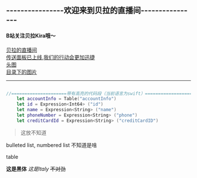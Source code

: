 <h2>----------------欢迎来到贝拉的直播间----------------</h2>
<h4>B站关注贝拉Kira哦～</h4>
<a href="https://live.bilibili.com/22632424?broadcast_type=0&is_room_feed=1&spm_id_from=333.999.0.0">贝拉的直播间</a>
<br>
<a href="AnotherMarkdown.md">传送面板已上线,我们的行动会更加迅捷</a>
<br>
<a href="https://i2.hdslb.com/bfs/face/668af440f8a8065743d3fa79cfa8f017905d0065.jpg@240w_240h_1c_1s.webp">头图</a>
<br>
<a href="Bella.png">目录下的图片</a>

<hr>


```swift

//=====================带有高亮的代码段（当前语言为swift）==============================
    let accountInfo = Table("accountInfo")
    let id = Expression<Int64> ("id")
    let name = Expression<String> ("name")
    let phoneNumber = Expression<String> ("phone")
    let creditCardId = Expression<String> ("creditCardID")


```
<blockquote>这放不知道</blockquote>

bulleted list, numbered list 不知道是啥

table

<b>这是黑体</b>
<i>这是Italy</i>
~~不对劲~~
